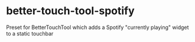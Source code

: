 # better-touch-tool-spotify
Preset for BetterTouchTool which adds a Spotify "currently playing" widget to a static touchbar
